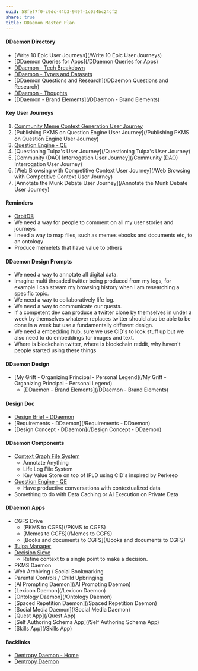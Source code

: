 ```yaml
---
uuid: 58fef7f0-c9dc-44b3-949f-1c034bc24cf2
share: true
title: DDaemon Master Plan
---
```

#### DDaemon Directory

* [Write 10 Epic User Journeys](/Write 10 Epic User Journeys)
* [DDaemon Queries for Apps](/DDaemon Queries for Apps)
* [DDaemon - Tech Breakdown](/457c6a22-361f-4b4b-9867-809c7c6d0316)
* [DDaemon - Types and Datasets](/34c12519-617b-4ab2-995d-6cf7f8f4f691)
* [DDaemon Questions and Research](/DDaemon Questions and Research)
* [DDaemon - Thoughts](/edc2124b-c88b-4aaf-8d15-4dfb8ca8397b)
* [DDaemon - Brand Elements](/DDaemon - Brand Elements)

#### Key User Journeys

1. [Community Meme Context Generation User Journey](/7505fb07-cf5f-4c28-957b-2fc4b4453a32)
2. [Publishing PKMS on Question Engine User Journey](/Publishing PKMS on Question Engine User Journey)
3. [Question Engine - QE](/cc5cc49d-f554-4f29-b31a-b8789688e6a3)
4. [Questioning Tulpa's User Journey](/Questioning Tulpa's User Journey)
5. [Community (DAO) Interrogation User Journey](/Community (DAO) Interrogation User Journey)
6. [Web Browsing with Competitive Context User Journey](/Web Browsing with Competitive Context User Journey)
7. [Annotate the Munk Debate User Journey](/Annotate the Munk Debate User Journey)
#### Reminders

* [OrbitDB](/OrbitDB)
* We need a way for people to comment on all my user stories and journeys
* I need a way to map files, such as memes ebooks and documents etc, to an ontology
* Produce memelets that have value to others
#### DDaemon Design Prompts

- We need a way to annotate all digital data.
- Imagine multi threaded twitter being produced from my logs, for example I can stream my browsing history when I am researching a specific topic.
- We need a way to collaboratively life log.
- We need a way to communicate our quests.
- If a competent dev can produce a twitter clone by themselves in under a week by themselves whatever replaces twitter should also be able to be done in a week but use a fundamentally different design.
- We need a embedding hub, sure we use CID's to look stuff up but we also need to do embeddings for images and text.
- Where is blockchain twitter, where is blockchain reddit, why haven't people started using these things
#### DDaemon Design

* [My Grift - Organizing Principal - Personal Legend](/My Grift - Organizing Principal - Personal Legend)
	* [DDaemon - Brand Elements](/DDaemon - Brand Elements)
#### Design Doc

* [Design Brief - DDaemon](/702312c0-e3ed-464f-bc49-beb2de1169b6)
* [Requirements - DDaemon](/Requirements - DDaemon)
* [Design Concept - DDaemon](/Design Concept - DDaemon)
#### DDaemon Components

* [Context Graph File System](/54d596b2-12c5-485f-a2c9-e816e112e349)
	* Annotate Anything
	* Life Log File System
	* Key Value Store on top of IPLD using CID's inspired by Perkeep
* [Question Engine - QE](/cc5cc49d-f554-4f29-b31a-b8789688e6a3)
	* Have productive conversations with contextualized data
* Something to do with Data Caching or AI Execution on Private Data
#### DDaemon Apps

* CGFS Drive
	* [PKMS to CGFS](/PKMS to CGFS)
	* [Memes to CGFS](/Memes to CGFS)
	* [Books and documents to CGFS](/Books and documents to CGFS)
* [Tulpa Manager](/e851f5ad-51f5-4c68-b844-88e27c5d07f6)
* [Decision Sieve](/293e4694-14ed-45ab-8fd5-7c84fee0a2b6)
	* Refine context to a single point to make a decision.
* PKMS Daemon
* Web Archiving / Social Bookmarking
* Parental Controls / Child Upbringing
* [AI Prompting Daemon](/AI Prompting Daemon)
* [Lexicon Daemon](/Lexicon Daemon)
* [Ontology Daemon](/Ontology Daemon)
* [Spaced Repetition Daemon](/Spaced Repetition Daemon)
* [Social Media Daemon](/Social Media Daemon)
* [Quest App](/Quest App)
* [Self Authoring Schema App](/Self Authoring Schema App)
* [Skills App](/Skills App)

#### Backlinks

* [Dentropy Daemon - Home](/488cb22c-91d3-4d1e-bd47-b1588e3fb899)
* [Dentropy Daemon](/15c66694-3dc9-4115-afb8-887a6e52ffea)